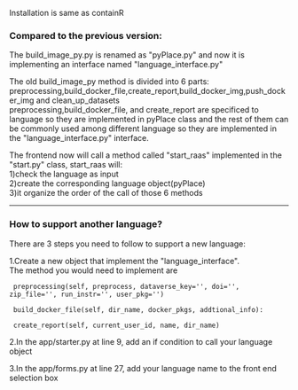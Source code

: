 Installation is same as containR  

### Compared to the previous version:  

The build_image_py.py is renamed as "pyPlace.py" and now it is implementing an interface named "language_interface.py"  

The old build_image_py method is divided into 6 parts: preprocessing,build_docker_file,create_report,build_docker_img,push_docker_img and clean_up_datasets  
preprocessing,build_docker_file, and create_report are specificed to language so they are implemented in pyPlace class and the rest of them can be commonly used among different language so they are implemented in the "language_interface.py"
interface.  

The frontend now will call a method called "start_raas" implemented in the "start.py" class, start_raas will:  
1)check the language as input  
2)create the corresponding language object(pyPlace)  
3)it organize the order of the call of those 6 methods   
__________________________________________________
### How to support another language?


There are 3 steps you need to follow to support a new language:


1.Create a new object that implement the "language_interface".  
The method you would need to implement are 
  
     preprocessing(self, preprocess, dataverse_key='', doi='', zip_file='', run_instr='', user_pkg='')

     build_docker_file(self, dir_name, docker_pkgs, addtional_info):
       
     create_report(self, current_user_id, name, dir_name)
     

2.In the app/starter.py at line 9, add an if condition to call your language object


3.In the app/forms.py at line 27, add your language name to the front end selection box
